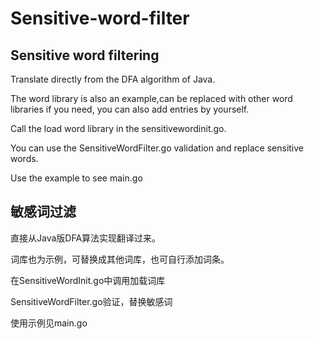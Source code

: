 # Sensitive-word-filter

## Sensitive word filtering

Translate directly from the DFA algorithm of Java.

The word library is also an example,can be replaced with other word libraries if you need, you can also add entries by yourself.

Call the load word library in the sensitivewordinit.go.

You can use the SensitiveWordFilter.go validation and replace sensitive words.

Use the example to see main.go

## 敏感词过滤

直接从Java版DFA算法实现翻译过来。

词库也为示例，可替换成其他词库，也可自行添加词条。

在SensitiveWordInit.go中调用加载词库

SensitiveWordFilter.go验证，替换敏感词

使用示例见main.go
